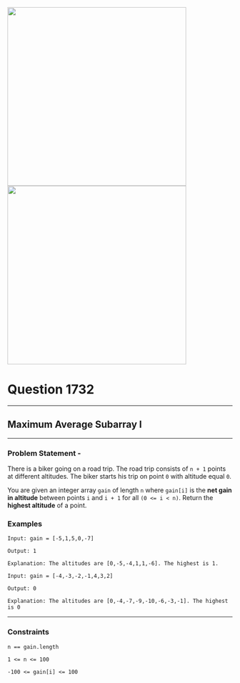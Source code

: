<img src = 'https://awesomescreenshot.s3.amazonaws.com/image/4900480/44009337-1f4242db47a11d2ba60af7a80c22f7b7.png?X-Amz-Algorithm=AWS4-HMAC-SHA256&X-Amz-Credential=AKIAJSCJQ2NM3XLFPVKA%2F20231103%2Fus-east-1%2Fs3%2Faws4_request&X-Amz-Date=20231103T121321Z&X-Amz-Expires=28800&X-Amz-SignedHeaders=host&X-Amz-Signature=622ee4964c4c120010ee809afc099a53e288a131761e04ead0975559564e0357' width = 400><img src = 'https://awesomescreenshot.s3.amazonaws.com/image/4900480/44009326-f4391435f2536b5cfd0c5398dc75d22f.png?X-Amz-Algorithm=AWS4-HMAC-SHA256&X-Amz-Credential=AKIAJSCJQ2NM3XLFPVKA%2F20231103%2Fus-east-1%2Fs3%2Faws4_request&X-Amz-Date=20231103T121249Z&X-Amz-Expires=28800&X-Amz-SignedHeaders=host&X-Amz-Signature=672c8c43077e962472a89d34865a2fa56ad973fca0fbfb83cbb0d0d4fb73ec01' width = 400>

# Question 1732
****
## Maximum Average Subarray I

****
### Problem Statement -

There is a biker going on a road trip. The road trip consists of `n + 1` points at different altitudes. The biker starts his trip on point `0` with altitude equal `0`.

You are given an integer array `gain` of length `n` where `gain[i]` is the **net gain in altitude** between points `i`​​​​​​ and `i + 1` for all `(0 <= i < n)`. Return the **highest altitude** of a point.
### Examples
```
Input: gain = [-5,1,5,0,-7]

Output: 1

Explanation: The altitudes are [0,-5,-4,1,1,-6]. The highest is 1.
```
```
Input: gain = [-4,-3,-2,-1,4,3,2]

Output: 0

Explanation: The altitudes are [0,-4,-7,-9,-10,-6,-3,-1]. The highest is 0
```

****
### Constraints
```
n == gain.length

1 <= n <= 100

-100 <= gain[i] <= 100
```

